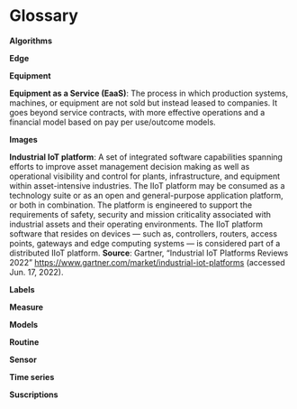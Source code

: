# Glossary

**Algorithms**

**Edge**

**Equipment**

**Equipment as a Service (EaaS)**: The process in which production systems, machines, or equipment are not sold but instead leased to companies. It goes beyond service contracts, with more effective operations and a financial model based on pay per use/outcome models.

**Images**

**Industrial IoT platform**: A set of integrated software capabilities spanning efforts to improve asset management decision making as well as operational visibility and control for plants, infrastructure, and equipment within asset-intensive industries. The IIoT platform may be consumed as a technology suite or as an open and general-purpose application platform, or both in combination. The platform is engineered to support the requirements of safety, security and mission criticality associated with industrial assets and their operating environments. The IIoT platform software that resides on devices — such as, controllers, routers, access points, gateways and edge computing systems — is considered part of a distributed IIoT platform. **Source**: Gartner, “Industrial IoT Platforms Reviews 2022” https://www.gartner.com/market/industrial-iot-platforms (accessed Jun. 17, 2022).

**Labels**

**Measure**

**Models**

**Routine**

**Sensor**

**Time series**

**Suscriptions**

